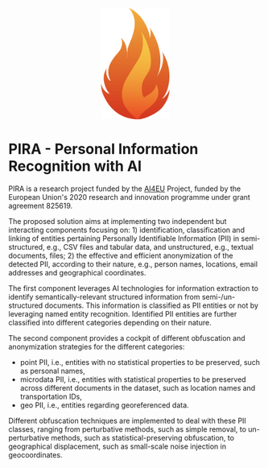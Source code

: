 <p align="center">
  <!-- <img src="https://github.com/tonellotto/pira-project/blob/main/pira.png?raw=true" alt="PIRA" width="611px" height="221px"/> -->
  <img src="https://github.com/tonellotto/pira-project/blob/main/pira.png?raw=true" alt="PIRA" height="221px"/>
</p>

# PIRA -  Personal Information Recognition with AI

PIRA is a research project funded by the [AI4EU](http://www.ai4europe.eu) Project, funded by the European Union's 2020 research and innovation programme under grant agreement 825619.

The proposed solution aims at implementing two independent but interacting components focusing on: 1) identification, classification and linking of entities pertaining Personally Identifiable Information (PII) in semi-structured, e.g., CSV files and tabular data, and unstructured, e.g., textual documents, files; 2) the effective and efficient anonymization of the detected PII, according to their nature, e.g., person names, locations, email addresses and geographical coordinates. 

The first component leverages AI technologies for information extraction to identify semantically-relevant structured information from semi-/un-structured documents. This information is classified as PII entities or not by leveraging named entity recognition. Identified PII entities are further classified into different categories depending on their nature. 

The second component provides a cockpit of different obfuscation and anonymization strategies for the different categories: 

* point PII, i.e., entities with no statistical properties to be preserved, such as personal names, 
* microdata PII, i.e., entities with statistical properties to be preserved across different documents in the dataset, such as location names and transportation IDs, 
* geo PII, i.e., entities regarding georeferenced data. 

Different obfuscation techniques are implemented to deal with these PII classes, ranging from perturbative methods, such as simple removal, to un-perturbative methods, such as statistical-preserving obfuscation, to geographical displacement, such as small-scale noise injection in geocoordinates.